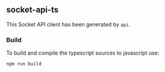 ## socket-api-ts

This Socket API client has been generated by `api`.

### Build

To build and compile the typescript sources to javascript use:
```
npm run build
```
